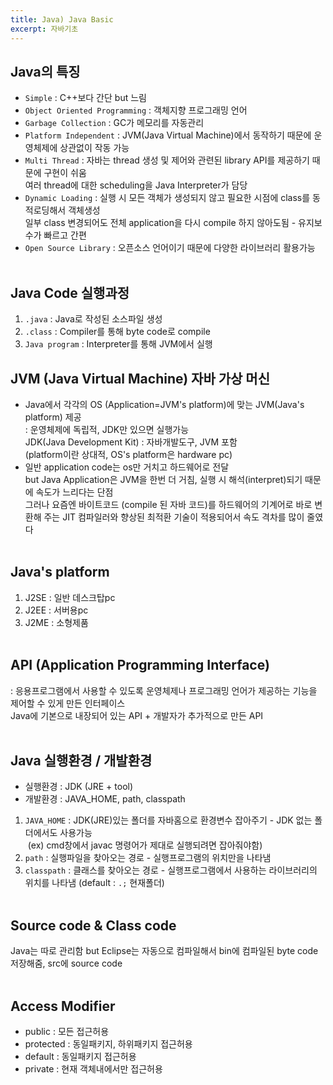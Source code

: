 ```yaml
---
title: Java) Java Basic
excerpt: 자바기초
---
```


## Java의 특징
- `Simple` : C++보다 간단 but 느림
- `Object Oriented Programming` : 객체지향 프로그래밍 언어
- `Garbage Collection` : GC가 메모리를 자동관리
- `Platform Independent` : JVM(Java Virtual Machine)에서 동작하기 때문에 운영체제에 상관없이 작동 가능
- `Multi Thread` : 자바는 thread 생성 및 제어와 관련된 library API를 제공하기 때문에 구현이 쉬움  
   여러 thread에 대한 scheduling을 Java Interpreter가 담당
- `Dynamic Loading` : 실행 시 모든 객체가 생성되지 않고 필요한 시점에 class를 동적로딩해서 객체생성  
   일부 class 변경되어도 전체 application을 다시 compile 하지 않아도됨 - 유지보수가 빠르고 간편
- `Open Source Library` : 오픈소스 언어이기 때문에 다양한 라이브러리 활용가능 <br/><br/>

## Java Code 실행과정
1. `.java` : Java로 작성된 소스파일 생성
2. `.class` : Compiler를 통해 byte code로 compile
3. `Java program` : Interpreter를 통해 JVM에서 실행 <br/>

## JVM (Java Virtual Machine) 자바 가상 머신
- Java에서 각각의 OS (Application=JVM's platform)에 맞는 JVM(Java's platform) 제공  
 : 운영체제에 독립적, JDK만 있으면 실행가능  
JDK(Java Development Kit) : 자바개발도구, JVM 포함  
(platform이란 상대적, OS's platform은 hardware pc)  
- 일반 application code는 os만 거치고 하드웨어로 전달  
but Java Application은 JVM을 한번 더 거침, 실행 시 해석(interpret)되기 때문에 속도가 느리다는 단점  
그러나 요즘엔 바이트코드 (compile 된 자바 코드)를 하드웨어의 기계어로 바로 변환해 주는 JIT 컴파일러와 향상된 최적환 기술이 적용되어서 속도 격차를 많이 줄였다 <br/><br/>

## Java's platform
1. J2SE : 일반 데스크탑pc
2. J2EE : 서버용pc
3. J2ME : 소형제품 <br/><br/>

## API (Application Programming Interface)
: 응용프로그램에서 사용할 수 있도록 운영체제나 프로그래밍 언어가 제공하는 기능을 제어할 수 있게 만든 인터페이스   
Java에 기본으로 내장되어 있는 API + 개발자가 추가적으로 만든 API <br/><br/>

## Java 실행환경 / 개발환경
- 실행환경 : JDK (JRE + tool)
- 개발환경 : JAVA_HOME, path, classpath 
1. `JAVA_HOME` : JDK(JRE)있는 폴더를 자바홈으로 환경변수 잡아주기 - JDK 없는 폴더에서도 사용가능  
&nbsp;(ex) cmd창에서 javac 명령어가 제대로 실행되려면 잡아줘야함)  
3. `path` : 실행파일을 찾아오는 경로 - 실행프로그램의 위치만을 나타냄
4. `classpath` : 클래스를 찾아오는 경로 - 실행프로그램에서 사용하는 라이브러리의 위치를 나타냄 (default : `.;` 현재폴더) <br/><br/>

## Source code & Class code
Java는 따로 관리함 but Eclipse는 자동으로 컴파일해서 bin에 컴파일된 byte code 저장해줌, src에 source code <br/><br/>

## Access Modifier
- public : 모든 접근허용
- protected : 동일패키지, 하위패키지 접근허용
- default : 동일패키지 접근허용
- private : 현재 객체내에서만 접근허용

